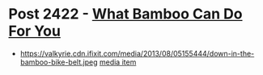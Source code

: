 # Post 2422 - [What Bamboo Can Do For You](https://www.ifixit.com/News/2422/what-bamboo-can-do-for-you)

- https://valkyrie.cdn.ifixit.com/media/2013/08/05155444/down-in-the-bamboo-bike-belt.jpeg [media item](media-28118.md)